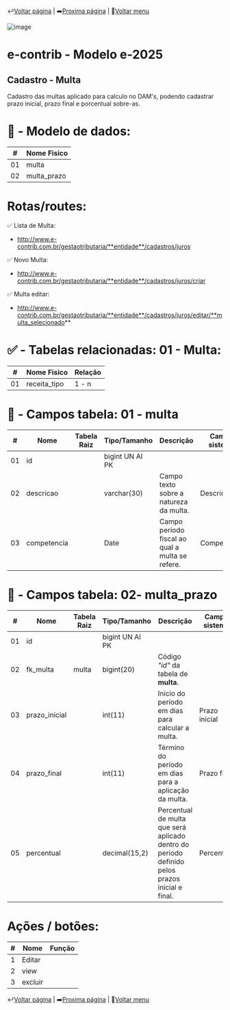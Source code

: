 ↩️[Voltar página](https://github.com/VenturaCerqueira/Documento_gestao_tributaria/blob/main/Cadastro/01%20-%20indice_financeiro.md) | ➡️[Proxima página](https://github.com/VenturaCerqueira/Documento_gestao_tributaria/blob/main/Cadastro/03%20-%20juros.md) | 🔢[Voltar menu](https://github.com/VenturaCerqueira/Documento_gestao_tributaria)  

![image](https://github.com/user-attachments/assets/04662de1-1516-48d7-bb8c-50b38989e58b)
# e-contrib - Modelo e-2025 
##  Cadastro - Multa  
Cadastro das multas aplicado para calculo no DAM's, podendo cadastrar prazo inicial, prazo final e porcentual sobre-as.

#
# 🎲 - Modelo de dados:
 **\#**  |**Nome Fisico**               |
---------|------------------------------|
01       |  multa                       |
02       |  multa_prazo                 |

#
# Rotas/routes:
✅ Lista de Multa:
- http://www.e-contrib.com.br/gestaotributaria/**entidade**/cadastros/juros

✅ Novo Multa:
- http://www.e-contrib.com.br/gestaotributaria/**entidade**/cadastros/juros/criar

✅ Multa editar:
- http://www.e-contrib.com.br/gestaotributaria/**entidade**/cadastros/juros/editar/**multa_selecionado**

#
#   ✅ - Tabelas relacionadas: 01 - Multa:
 **\#**  |**Nome Fisico**               |   **Relação** |
---------|------------------------------|---------------|      
01       | receita_tipo                 |      1 - n    |

#
# 🔢 - Campos tabela: 01 - multa  
 **\#**  | **Nome**                     | **Tabela Raiz**         | **Tipo/Tamanho**        | **Descrição**                                                                        | **Campo sistema**                      |
---------|------------------------------|-------------------------|-------------------------|--------------------------------------------------------------------------------------|----------------------------------------|
01       | id                           |                         | bigint UN AI PK         |                                                                                      |                                        |
02       | descricao                    |                         | varchar(30)             | Campo texto sobre a natureza da multa.                                               |  Descrição                             |
03       | competencia                  |                         | Date                    | Campo período fiscal ao qual a multa se refere.                                      |  Competência                           |

#
# 🔢 - Campos tabela: 02- multa_prazo 
 **\#**  | **Nome**                     | **Tabela Raiz**         | **Tipo/Tamanho**        | **Descrição**                                                                        | **Campo sistema**                      |
---------|------------------------------|-------------------------|-------------------------|--------------------------------------------------------------------------------------|----------------------------------------|
01       | id                           |                         | bigint UN AI PK         |                                                                                      |                                        |
02       | fk_multa                     | multa                   | bigint(20)              | Código *"id"* da tabela de **multa**.                                                |                                        |
03       | prazo_inicial                |                         | int(11)                 | Início do período em dias para calcular a multa.                                     |  Prazo inicial                         |
04       | prazo_final                  |                         | int(11)                 | Término do período em dias para a aplicação da multa.                                |  Prazo final                           |
05       | percentual                   |                         | decimal(15,2)           | Percentual de multa que será aplicado dentro do período definido pelos prazos inicial e final.                                                                                      |  Percentual                            |

#
# Ações / botões:
 **\#**  |**Nome**                      |   **Função**  |
---------|------------------------------|---------------|
1        | Editar                       |               |
2        | view                         |               |
3        | excluir                      |               |

 ↩️[Voltar página](https://github.com/VenturaCerqueira/Documento_gestao_tributaria/blob/main/Cadastro/01%20-%20indice_financeiro.md) | ➡️[Proxima página](https://github.com/VenturaCerqueira/Documento_gestao_tributaria/blob/main/Cadastro/03%20-%20juros.md) | 🔢[Voltar menu](https://github.com/VenturaCerqueira/Documento_gestao_tributaria)  